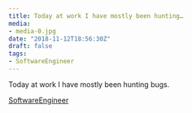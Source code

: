 ```yaml
---
title: Today at work I have mostly been hunting…
media:
- media-0.jpg
date: "2018-11-12T18:56:30Z"
draft: false
tags:
- SoftwareEngineer
---
```

Today at work I have mostly been hunting bugs.

[SoftwareEngineer](/tags/softwareengineer)
